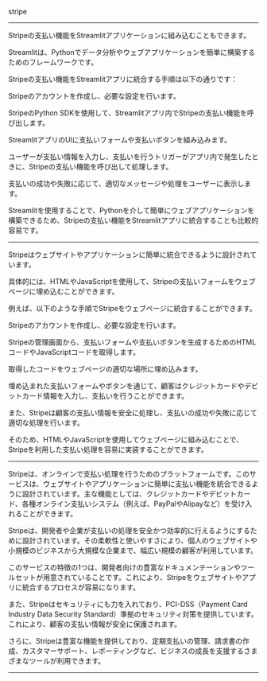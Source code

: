 stripe



---

Stripeの支払い機能をStreamlitアプリケーションに組み込むこともできます。

Streamlitは、Pythonでデータ分析やウェブアプリケーションを簡単に構築するためのフレームワークです。

Stripeの支払い機能をStreamlitアプリに統合する手順は以下の通りです：

Stripeのアカウントを作成し、必要な設定を行います。

StripeのPython SDKを使用して、Streamlitアプリ内でStripeの支払い機能を呼び出します。

StreamlitアプリのUIに支払いフォームや支払いボタンを組み込みます。

ユーザーが支払い情報を入力し、支払いを行うトリガーがアプリ内で発生したときに、Stripeの支払い機能を呼び出して処理します。

支払いの成功や失敗に応じて、適切なメッセージや処理をユーザーに表示します。

Streamlitを使用することで、Pythonを介して簡単にウェブアプリケーションを構築できるため、Stripeの支払い機能をStreamlitアプリに統合することも比較的容易です。

---

Stripeはウェブサイトやアプリケーションに簡単に統合できるように設計されています。

具体的には、HTMLやJavaScriptを使用して、Stripeの支払いフォームをウェブページに埋め込むことができます。

例えば、以下のような手順でStripeをウェブページに統合することができます。

Stripeのアカウントを作成し、必要な設定を行います。

Stripeの管理画面から、支払いフォームや支払いボタンを生成するためのHTMLコードやJavaScriptコードを取得します。

取得したコードをウェブページの適切な場所に埋め込みます。

埋め込まれた支払いフォームやボタンを通じて、顧客はクレジットカードやデビットカード情報を入力し、支払いを行うことができます。

また、Stripeは顧客の支払い情報を安全に処理し、支払いの成功や失敗に応じて適切な処理を行います。

そのため、HTMLやJavaScriptを使用してウェブページに組み込むことで、Stripeを利用した支払い処理を容易に実装することができます。

---

Stripeは、オンラインで支払い処理を行うためのプラットフォームです。このサービスは、ウェブサイトやアプリケーションに簡単に支払い機能を統合できるように設計されています。主な機能としては、クレジットカードやデビットカード、各種オンライン支払いシステム（例えば、PayPalやAlipayなど）を受け入れることができます。

Stripeは、開発者や企業が支払いの処理を安全かつ効率的に行えるようにするために設計されています。その柔軟性と使いやすさにより、個人のウェブサイトや小規模のビジネスから大規模な企業まで、幅広い規模の顧客が利用しています。

このサービスの特徴の1つは、開発者向けの豊富なドキュメンテーションやツールセットが用意されていることです。これにより、Stripeをウェブサイトやアプリに統合するプロセスが容易になります。

また、Stripeはセキュリティにも力を入れており、PCI-DSS（Payment Card Industry Data Security Standard）準拠のセキュリティ対策を提供しています。これにより、顧客の支払い情報が安全に保護されます。

さらに、Stripeは豊富な機能を提供しており、定期支払いの管理、請求書の作成、カスタマーサポート、レポーティングなど、ビジネスの成長を支援するさまざまなツールが利用できます。

---
